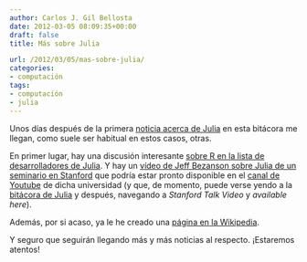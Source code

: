 ```yaml
---
author: Carlos J. Gil Bellosta
date: 2012-03-05 08:09:35+00:00
draft: false
title: Más sobre Julia

url: /2012/03/05/mas-sobre-julia/
categories:
- computación
tags:
- computación
- julia
---
```


Unos días después de la primera [noticia acerca de Julia](http://www.datanalytics.com/blog/2012/02/28/3327/) en esta bitácora me llegan, como suele ser habitual en estos casos, otras.

En primer lugar, hay una discusión interesante [sobre R en la lista de desarrolladores de Julia](http://groups.google.com/group/julia-dev/browse_thread/thread/9f79ed4f8334830a). Y hay un [vídeo de Jeff Bezanson sobre Julia de un seminario en Stanford](http://www.stanford.edu/class/ee380/winter-schedule-20112012.html) que podría estar pronto disponible en el [canal de Youtube](http://www.youtube.com/stanford) de dicha universidad (y que, de momento, puede verse yendo a la [bitácora de Julia](http://julialang.org/blog) y después, navegando a _Stanford Talk Video_ y _available here_).

Además, por si acaso, ya le he creado una [página en la Wikipedia](http://es.wikipedia.org/wiki/Julia_(lenguaje_de_programaci%C3%B3n)).

Y seguro que seguirán llegando más y más noticias al respecto. ¡Estaremos atentos!
